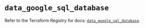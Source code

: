 # `data_google_sql_database`

Refer to the Terraform Registry for docs: [`data_google_sql_database`](https://registry.terraform.io/providers/hashicorp/google/5.23.0/docs/data-sources/sql_database).
